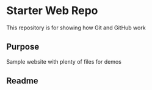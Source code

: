 # Starter Web Repo

This repository is for showing how Git and GitHub work

## Purpose

Sample website with plenty of files for demos

## Readme